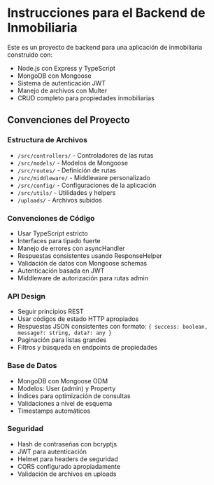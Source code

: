<!-- Use this file to provide workspace-specific custom instructions to Copilot. For more details, visit https://code.visualstudio.com/docs/copilot/copilot-customization#_use-a-githubcopilotinstructionsmd-file -->

# Instrucciones para el Backend de Inmobiliaria

Este es un proyecto de backend para una aplicación de inmobiliaria construido con:

- Node.js con Express y TypeScript
- MongoDB con Mongoose
- Sistema de autenticación JWT
- Manejo de archivos con Multer
- CRUD completo para propiedades inmobiliarias

## Convenciones del Proyecto

### Estructura de Archivos

- `/src/controllers/` - Controladores de las rutas
- `/src/models/` - Modelos de Mongoose
- `/src/routes/` - Definición de rutas
- `/src/middleware/` - Middleware personalizado
- `/src/config/` - Configuraciones de la aplicación
- `/src/utils/` - Utilidades y helpers
- `/uploads/` - Archivos subidos

### Convenciones de Código

- Usar TypeScript estricto
- Interfaces para tipado fuerte
- Manejo de errores con asyncHandler
- Respuestas consistentes usando ResponseHelper
- Validación de datos con Mongoose schemas
- Autenticación basada en JWT
- Middleware de autorización para rutas admin

### API Design

- Seguir principios REST
- Usar códigos de estado HTTP apropiados
- Respuestas JSON consistentes con formato: `{ success: boolean, message?: string, data?: any }`
- Paginación para listas grandes
- Filtros y búsqueda en endpoints de propiedades

### Base de Datos

- MongoDB con Mongoose ODM
- Modelos: User (admin) y Property
- Índices para optimización de consultas
- Validaciones a nivel de esquema
- Timestamps automáticos

### Seguridad

- Hash de contraseñas con bcryptjs
- JWT para autenticación
- Helmet para headers de seguridad
- CORS configurado apropiadamente
- Validación de archivos en uploads
